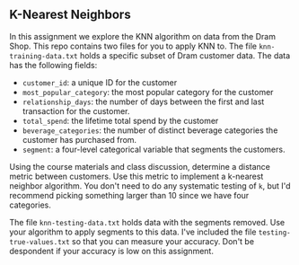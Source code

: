 ## K-Nearest Neighbors

In this assignment we explore the KNN algorithm on data from the Dram Shop. This repo contains two files for you to apply KNN to. The file `knn-training-data.txt` holds a specific subset of Dram customer data. The data has the following fields: 

* `customer_id`: a unique ID for the customer
* `most_popular_category`: the most popular category for the customer
* `relationship_days`: the number of days between the first and last transaction for the customer.
* `total_spend`: the lifetime total spend by the customer
* `beverage_categories`: the number of distinct beverage categories the customer has purchased from.
* `segment`: a four-level categorical variable that segments the customers.

Using the course materials and class discussion, determine a distance metric between customers. Use this metric to implement a k-nearest neighbor algorithm. You don't need to do any systematic testing of `k`, but I'd recommend picking something larger than 10 since we have four categories. 

The file `knn-testing-data.txt` holds data with the segments removed. Use your algorithm to apply segments to this data. I've included the file `testing-true-values.txt` so that you can measure your accuracy. Don't be despondent if your accuracy is low on this assignment. 
